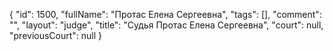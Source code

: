 {
    "id": 1500,
    "fullName": "Протас Елена Сергеевна",
    "tags": [],
    "comment": "",
    "layout": "judge",
    "title": "Судья Протас Елена Сергеевна",
    "court": null,
    "previousCourt": null
}